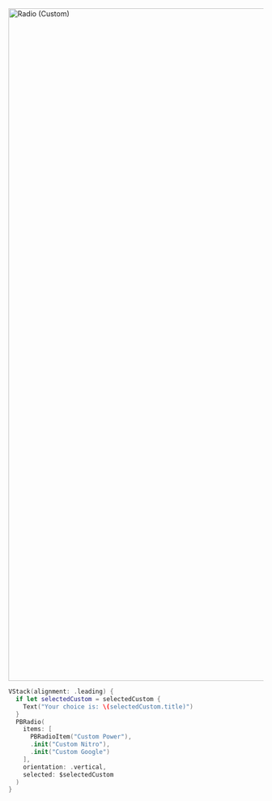 <img width="1326" alt="Radio (Custom)" src="https://github.com/powerhome/playbook/assets/92755007/9918c800-c28b-4d9e-911d-19a1d7edab64">

```swift
VStack(alignment: .leading) {
  if let selectedCustom = selectedCustom {
    Text("Your choice is: \(selectedCustom.title)")
  }
  PBRadio(
    items: [
      PBRadioItem("Custom Power"),
      .init("Custom Nitro"),
      .init("Custom Google")
    ],
    orientation: .vertical,
    selected: $selectedCustom
  )
}
```
